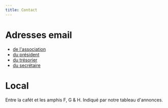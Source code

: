 ```yaml
---
title: Contact
---
```


Adresses email
==============

- [de l'association][1]
- [du président][2]
- [du trésorier][3]
- [du secrétaire][4]

Local
=====

Entre la cafét et les amphis F, G & H. Indiqué par notre tableau
d'annonces.

[1]: mailto:ascii.asso@gmail.com
[2]: mailto:hugo.mougard@etu.univ-nantes.fr
[3]: mailto:gregoire.jadi@etu.univ-nantes.fr
[4]: mailto:remi.bois@etu.univ-nantes.fr
